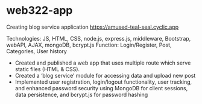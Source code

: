 # web322-app
Creating blog service application
https://amused-teal-seal.cyclic.app

Technologies: JS, HTML, CSS,  node.js, express.js, middleware, Bootstrap, webAPI, AJAX, mongoDB, bcrypt.js
 Function: Login/Register, Post, Categories,  User history

- Created and published a web app that uses multiple route which serve static files (HTML & CSS). 
- Created a ‘blog service’ module for accessing data and upload new post 
- Implemented user registration, login/logout functionality, user tracking, and enhanced password security using MongoDB for client sessions, data persistence, and bcrypt.js for password hashing
